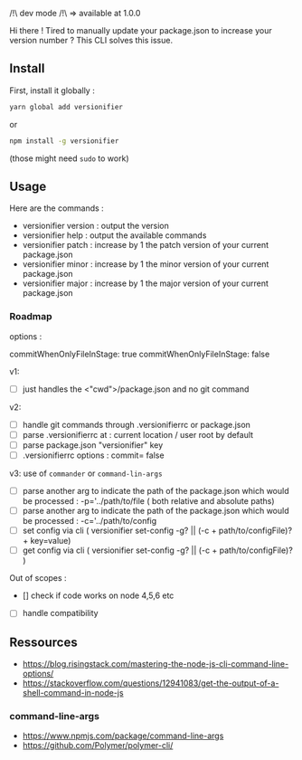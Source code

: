 /!\ dev mode /!\ => available at 1.0.0

Hi there !
Tired to manually update your package.json to increase your version number ?
This CLI solves this issue.

## Install

First, install it globally :

```bash
yarn global add versionifier
```

or

```bash
npm install -g versionifier
```

(those might need `sudo` to work)

## Usage

Here are the commands :

*   versionifier version : output the version
*   versionifier help : output the available commands
*   versionifier patch : increase by 1 the patch version of your current package.json
*   versionifier minor : increase by 1 the minor version of your current package.json
*   versionifier major : increase by 1 the major version of your current package.json

### Roadmap

options :

commitWhenOnlyFileInStage: true
commitWhenOnlyFileInStage: false

v1:

*   [ ] just handles the <"cwd">/package.json and no git command

v2:

*   [ ] handle git commands through .versionifierrc or package.json
*   [ ] parse .versionifierrc at : current location / user root by default
*   [ ] parse package.json "versionifier" key
*   [ ] .versionifierrc options : commit= false

v3: use of `commander` or `command-lin-args`

*   [ ] parse another arg to indicate the path of the package.json which would be processed : -p='../path/to/file ( both relative and absolute paths)
*   [ ] parse another arg to indicate the path of the package.json which would be processed : -c='../path/to/config
*   [ ] set config via cli ( versionifier set-config -g? || (-c + path/to/configFile)? + key=value)
*   [ ] get config via cli ( versionifier set-config -g? || (-c + path/to/configFile)? )

Out of scopes :

*   [] check if code works on node 4,5,6 etc
*   [ ] handle compatibility

## Ressources

*   https://blog.risingstack.com/mastering-the-node-js-cli-command-line-options/
*   https://stackoverflow.com/questions/12941083/get-the-output-of-a-shell-command-in-node-js

### command-line-args

*   https://www.npmjs.com/package/command-line-args
*   https://github.com/Polymer/polymer-cli/
